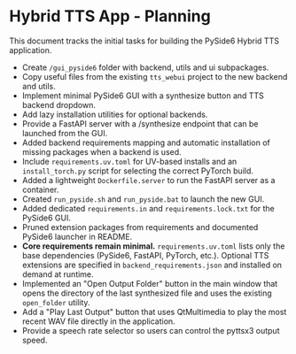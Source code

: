 # Hybrid TTS App - Planning

This document tracks the initial tasks for building the PySide6 Hybrid TTS application.

- Create `/gui_pyside6` folder with backend, utils and ui subpackages.
- Copy useful files from the existing `tts_webui` project to the new backend and utils.
- Implement minimal PySide6 GUI with a synthesize button and TTS backend dropdown.
- Add lazy installation utilities for optional backends.
- Provide a FastAPI server with a /synthesize endpoint that can be launched from the GUI.
- Added backend requirements mapping and automatic installation of missing packages when a backend is used.
- Include `requirements.uv.toml` for UV-based installs and an `install_torch.py` script for selecting the correct PyTorch build.
- Added a lightweight `Dockerfile.server` to run the FastAPI server as a container.
- Created `run_pyside.sh` and `run_pyside.bat` to launch the new GUI.
- Added dedicated `requirements.in` and `requirements.lock.txt` for the PySide6 GUI.
- Pruned extension packages from requirements and documented PySide6 launcher in README.
- **Core requirements remain minimal.** `requirements.uv.toml` lists only the base
   dependencies (PySide6, FastAPI, PyTorch, etc.). Optional TTS extensions are
   specified in `backend_requirements.json` and installed on demand at runtime.
- Implemented an "Open Output Folder" button in the main window that opens the
  directory of the last synthesized file and uses the existing `open_folder`
  utility.
- Add a "Play Last Output" button that uses QtMultimedia to play the most
  recent WAV file directly in the application.
- Provide a speech rate selector so users can control the pyttsx3 output speed.